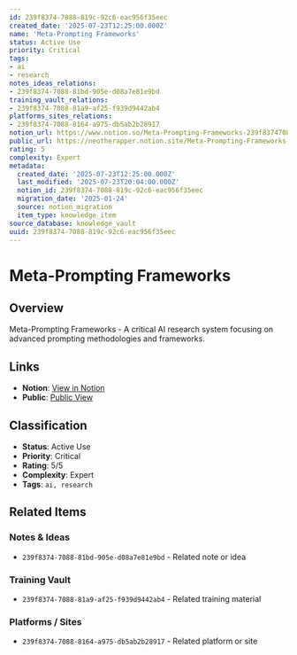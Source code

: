 ```yaml
---
id: 239f8374-7088-819c-92c6-eac956f35eec
created_date: '2025-07-23T12:25:00.000Z'
name: 'Meta-Prompting Frameworks'
status: Active Use
priority: Critical
tags:
- ai
- research
notes_ideas_relations:
- 239f8374-7088-81bd-905e-d08a7e81e9bd
training_vault_relations:
- 239f8374-7088-81a9-af25-f939d9442ab4
platforms_sites_relations:
- 239f8374-7088-8164-a975-db5ab2b28917
notion_url: https://www.notion.so/Meta-Prompting-Frameworks-239f83747088819c92c6eac956f35eec
public_url: https://neotherapper.notion.site/Meta-Prompting-Frameworks-239f83747088819c92c6eac956f35eec
rating: 5
complexity: Expert
metadata:
  created_date: '2025-07-23T12:25:00.000Z'
  last_modified: '2025-07-23T20:04:00.000Z'
  notion_id: 239f8374-7088-819c-92c6-eac956f35eec
  migration_date: '2025-01-24'
  source: notion_migration
  item_type: knowledge_item
source_database: knowledge_vault
uuid: 239f8374-7088-819c-92c6-eac956f35eec
---
```


# Meta-Prompting Frameworks

## Overview

Meta-Prompting Frameworks - A critical AI research system focusing on advanced prompting methodologies and frameworks.

## Links

- **Notion**: [View in Notion](https://www.notion.so/Meta-Prompting-Frameworks-239f83747088819c92c6eac956f35eec)
- **Public**: [Public View](https://neotherapper.notion.site/Meta-Prompting-Frameworks-239f83747088819c92c6eac956f35eec)

## Classification

- **Status**: Active Use
- **Priority**: Critical
- **Rating**: 5/5
- **Complexity**: Expert
- **Tags**: `ai, research`

## Related Items

### Notes & Ideas
- `239f8374-7088-81bd-905e-d08a7e81e9bd` - Related note or idea

### Training Vault
- `239f8374-7088-81a9-af25-f939d9442ab4` - Related training material

### Platforms / Sites
- `239f8374-7088-8164-a975-db5ab2b28917` - Related platform or site